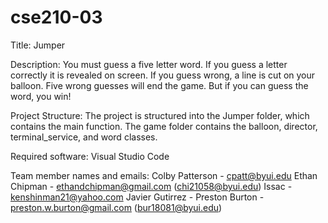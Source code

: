 # cse210-03

Title: Jumper

Description: You must guess a five letter word. If you guess a letter correctly it is revealed on screen. If you guess wrong, a line is cut on your balloon. Five wrong guesses will end the game. But if you can guess the word, you win!

Project Structure: The project is structured into the Jumper folder, which contains the main function. The game folder contains the balloon, director, terminal_service, and word classes.

Required software: Visual Studio Code

Team member names and emails:
Colby Patterson - cpatt@byui.edu
Ethan Chipman - ethandchipman@gmail.com (chi21058@byui.edu)
Issac - kenshinman21@yahoo.com
Javier Gutirrez - 
Preston Burton - preston.w.burton@gmail.com (bur18081@byui.edu)